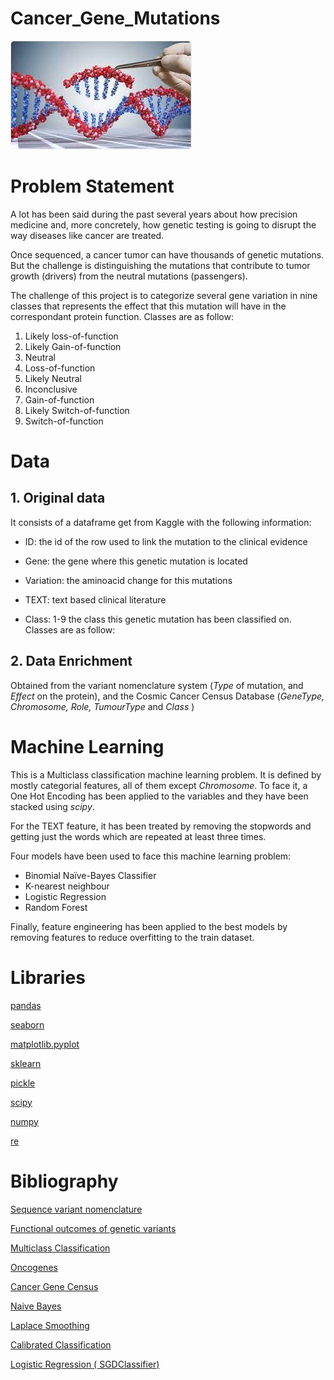 # Cancer_Gene_Mutations
![Geneticimage](geneImage.jpg)


# Problem Statement

A lot has been said during the past several years about how precision medicine and, more concretely, how genetic testing is going to disrupt the way diseases like cancer are treated.

Once sequenced, a cancer tumor can have thousands of genetic mutations. But the challenge is distinguishing the mutations that contribute to tumor growth (drivers) from the neutral mutations (passengers).

The challenge of this project is to categorize several gene variation in nine classes that represents the effect that this mutation will have in the correspondant protein function. Classes are as follow:
1. Likely loss-of-function
2. Likely Gain-of-function
3. Neutral
4. Loss-of-function
5. Likely Neutral
6. Inconclusive
7. Gain-of-function
8. Likely Switch-of-function
9. Switch-of-function

# Data

## 1. Original data

It consists of a dataframe get from Kaggle with the following information:
- ID: the id of the row used to link the mutation to the clinical evidence

- Gene: the gene where this genetic mutation is located

- Variation: the aminoacid change for this mutations

- TEXT: text based clinical literature

- Class: 1-9 the class this genetic mutation has been classified on. Classes are as follow:

## 2. Data Enrichment

Obtained from the variant nomenclature system (*Type* of mutation, and *Effect* on the protein), and the Cosmic Cancer Census Database (*GeneType, Chromosome,	Role,	TumourType* and	*Class* )

# Machine Learning

This is a Multiclass classification machine learning problem. It is defined by mostly categorial features, all of them except *Chromosome*. To face it, a One Hot Encoding has been applied to the variables and they have been stacked using *scipy*.

For the TEXT feature, it has been treated by removing the stopwords and getting just the words which are repeated at least three times.

Four models have been used to face this machine learning problem:
- Binomial Naïve-Bayes Classifier
- K-nearest neighbour 
- Logistic Regression
- Random Forest

Finally, feature engineering has been applied to the best models by removing features to reduce overfitting to the train dataset.

# Libraries # 

[pandas](https://pandas.pydata.org/docs/)

[seaborn](https://seaborn.pydata.org/)

[matplotlib.pyplot](https://matplotlib.org/stable/api/_as_gen/matplotlib.pyplot.html)

[sklearn](https://scikit-learn.org/stable/)

[pickle](https://docs.python.org/3/library/pickle.html)

[scipy](https://scipy.github.io/devdocs/index.html)

[numpy](https://numpy.org/doc/)

[re](https://docs.python.org/3/library/re.html)

# Bibliography
[Sequence variant nomenclature](http://varnomen.hgvs.org/recommendations/protein/variant/substitution/)

[Functional outcomes of genetic variants](https://www.ncbi.nlm.nih.gov/pmc/articles/PMC4628267/)

[Multiclass Classification](https://algorithmia.com/blog/multiclass-classification-in-machine-learning)

[Oncogenes](http://ongene.bioinfo-minzhao.org/ongene_human.txt)

[Cancer Gene Census](https://cancer.sanger.ac.uk/census)

[Naive Bayes](https://towardsdatascience.com/understanding-na%C3%AFve-bayes-algorithm-f9816f6f74c0)

[Laplace Smoothing](https://towardsdatascience.com/laplace-smoothing-in-na%C3%AFve-bayes-algorithm-9c237a8bdece)

[Calibrated Classification](https://machinelearningmastery.com/calibrated-classification-model-in-scikit-learn/)

[Logistic Regression ( SGDClassifier)](https://scikit-learn.org/stable/modules/generated/sklearn.linear_model.SGDClassifier.html)
